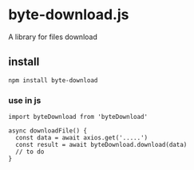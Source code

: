 # byte-download.js
A library for files download

##

## install
```
npm install byte-download
```

### use in js
```
import byteDownload from 'byteDownload'

async downloadFile() {
  const data = await axios.get('.....')
  const result = await byteDownload.download(data)
  // to do 
}

```